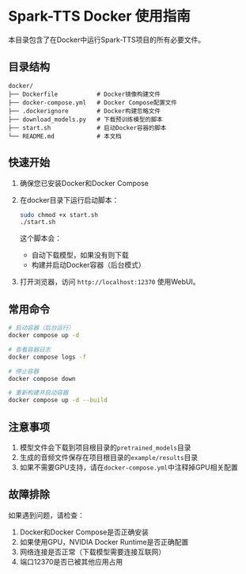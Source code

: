 # Spark-TTS Docker 使用指南

本目录包含了在Docker中运行Spark-TTS项目的所有必要文件。

## 目录结构

```
docker/
├── Dockerfile           # Docker镜像构建文件
├── docker-compose.yml   # Docker Compose配置文件
├── .dockerignore        # Docker构建忽略文件
├── download_models.py   # 下载预训练模型的脚本
├── start.sh             # 启动Docker容器的脚本
└── README.md            # 本文档
```

## 快速开始

1. 确保您已安装Docker和Docker Compose
2. 在docker目录下运行启动脚本：
   ```bash
   sudo chmod +x start.sh
   ./start.sh
   ```
   
   这个脚本会：
   - 自动下载模型，如果没有则下载
   - 构建并启动Docker容器（后台模式）

3. 打开浏览器，访问 `http://localhost:12370` 使用WebUI。

## 常用命令

```bash
# 启动容器（后台运行）
docker compose up -d

# 查看容器日志
docker compose logs -f

# 停止容器
docker compose down

# 重新构建并启动容器
docker compose up -d --build
```

## 注意事项

1. 模型文件会下载到项目根目录的`pretrained_models`目录
2. 生成的音频文件保存在项目根目录的`example/results`目录
3. 如果不需要GPU支持，请在`docker-compose.yml`中注释掉GPU相关配置

## 故障排除

如果遇到问题，请检查：

1. Docker和Docker Compose是否正确安装
2. 如果使用GPU，NVIDIA Docker Runtime是否正确配置
3. 网络连接是否正常（下载模型需要连接互联网）
4. 端口12370是否已被其他应用占用

